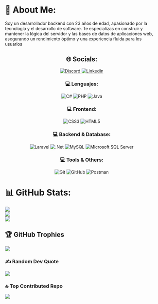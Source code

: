 # 💫 About Me:
Soy un desarrollador backend con 23 años de edad, apasionado por la tecnología y el desarrollo de software. Te especializas en construir y mantener la lógica del servidor y las bases de datos de aplicaciones web, asegurando un rendimiento óptimo y una experiencia fluida para los usuarios


<h2 align="center">🌐  Socials:</h2>
<p align="center">
  <a href="https://discord.gg/Janblack">
    <img src="https://img.shields.io/badge/Discord-%237289DA.svg?logo=discord&logoColor=white" alt="Discord" />
  </a>
  <a href="https://www.linkedin.com/in/jandry-zambrano-8672b9274">
    <img src="https://img.shields.io/badge/LinkedIn-%230077B5.svg?logo=linkedin&logoColor=white" alt="LinkedIn" />
  </a>
</p>

<h3 align="center">💻 Lenguajes:</h3>
<p align="center">
  <img src="https://img.shields.io/badge/c%23-%23239120.svg?style=for-the-badge&logo=csharp&logoColor=white" alt="C#" />
  <img src="https://img.shields.io/badge/php-%23777BB4.svg?style=for-the-badge&logo=php&logoColor=white" alt="PHP" />
  <img src="https://img.shields.io/badge/java-%23ED8B00.svg?style=for-the-badge&logo=openjdk&logoColor=white" alt="Java" />
</p>

<h3 align="center">💻 Frontend:</h3>
<p align="center">
  <img src="https://img.shields.io/badge/css3-%231572B6.svg?style=for-the-badge&logo=css3&logoColor=white" alt="CSS3" />
  <img src="https://img.shields.io/badge/html5-%23E34F26.svg?style=for-the-badge&logo=html5&logoColor=white" alt="HTML5" />
</p>

<h3 align="center">💻 Backend & Database:</h3>
<p align="center">
  <img src="https://img.shields.io/badge/laravel-%23FF2D20.svg?style=for-the-badge&logo=laravel&logoColor=white" alt="Laravel" />
  <img src="https://img.shields.io/badge/.NET-5C2D91?style=for-the-badge&logo=.net&logoColor=white" alt=".Net" />
  <img src="https://img.shields.io/badge/mysql-4479A1.svg?style=for-the-badge&logo=mysql&logoColor=white" alt="MySQL" />
  <img src="https://img.shields.io/badge/Microsoft%20SQL%20Server-CC2927?style=for-the-badge&logo=microsoft%20sql%20server&logoColor=white" alt="Microsoft SQL Server" />
</p>

<h3 align="center">💻 Tools & Others:</h3>
<p align="center">
  <img src="https://img.shields.io/badge/git-%23F05033.svg?style=for-the-badge&logo=git&logoColor=white" alt="Git" />
  <img src="https://img.shields.io/badge/github-%23121011.svg?style=for-the-badge&logo=github&logoColor=white" alt="GitHub" />
  <img src="https://img.shields.io/badge/Postman-FF6C37?style=for-the-badge&logo=postman&logoColor=white" alt="Postman" />
</p>


# 📊 GitHub Stats:
![](https://github-readme-stats.vercel.app/api?username=Janblack07&theme=tokyonight&hide_border=false&include_all_commits=true&count_private=true)<br/>
![](https://github-readme-streak-stats.herokuapp.com/?user=Janblack07&theme=tokyonight&hide_border=false)<br/>
![](https://github-readme-stats.vercel.app/api/top-langs/?username=Janblack07&theme=tokyonight&hide_border=false&include_all_commits=true&count_private=true&layout=compact)

## 🏆 GitHub Trophies
![](https://github-profile-trophy.vercel.app/?username=Janblack07&theme=radical&no-frame=false&no-bg=true&margin-w=4)

### ✍️ Random Dev Quote
![](https://quotes-github-readme.vercel.app/api?type=horizontal&theme=light)

### 🔝 Top Contributed Repo
![](https://github-contributor-stats.vercel.app/api?username=Janblack07&limit=5&theme=tokyonight&combine_all_yearly_contributions=true)

<!-- Proudly created with GPRM ( https://gprm.itsvg.in ) -->
